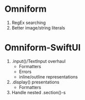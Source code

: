 #  Omniform
1. RegEx searching
2. Better image/string literals

#  Omniform-SwiftUI
1. .input()/TextInput overhaul
    - Formatters
    - Errors
    - inline/outline representations
2. .display() presentations
    - Formatters
3. Handle nested .section()-s

